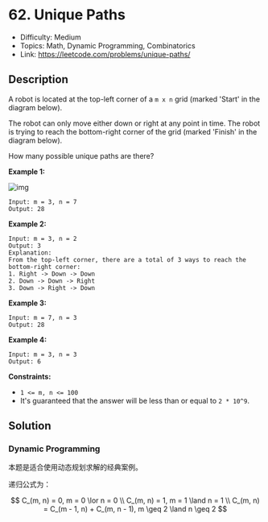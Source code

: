 # 62. Unique Paths

- Difficulty: Medium
- Topics: Math, Dynamic Programming, Combinatorics
- Link: https://leetcode.com/problems/unique-paths/

## Description

A robot is located at the top-left corner of a `m x n` grid (marked 'Start' in the diagram below).

The robot can only move either down or right at any point in time. The robot is trying to reach the bottom-right corner of the grid (marked 'Finish' in the diagram below).

How many possible unique paths are there?

**Example 1:**

![img](https://assets.leetcode.com/uploads/2018/10/22/robot_maze.png)

```
Input: m = 3, n = 7
Output: 28
```

**Example 2:**

```
Input: m = 3, n = 2
Output: 3
Explanation:
From the top-left corner, there are a total of 3 ways to reach the bottom-right corner:
1. Right -> Down -> Down
2. Down -> Down -> Right
3. Down -> Right -> Down
```

**Example 3:**

```
Input: m = 7, n = 3
Output: 28
```

**Example 4:**

```
Input: m = 3, n = 3
Output: 6
```

**Constraints:**

- `1 <= m, n <= 100`
- It's guaranteed that the answer will be less than or equal to `2 * 10^9`.

## Solution

### Dynamic Programming

本题是适合使用动态规划求解的经典案例。

递归公式为：

$$
C_(m, n) = 0, m = 0 \lor n = 0 \\
C_(m, n) = 1, m = 1 \land n = 1 \\
C_(m, n) = C_(m - 1, n) + C_(m, n - 1), m \geq 2 \land n \geq 2
$$
